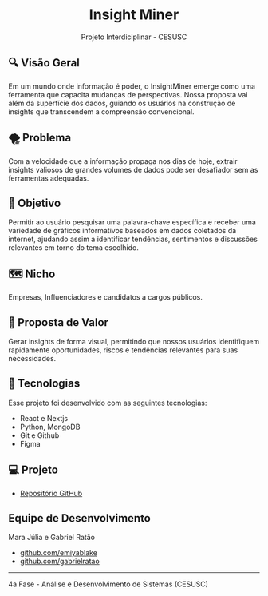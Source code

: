 <h1 align="center"> Insight Miner </h1>

<p align="center">
Projeto Interdiciplinar - CESUSC
</p>


## 🔍 Visão Geral
Em um mundo onde informação é poder, o InsightMiner emerge como uma ferramenta que capacita mudanças de perspectivas. Nossa proposta vai além da superfície dos dados, guiando os usuários na construção de insights que transcendem a compreensão convencional.

## 🌪 Problema

<p>
    Com a velocidade que a informação propaga nos dias de hoje, extrair insights valiosos de grandes volumes de dados pode ser desafiador sem as ferramentas adequadas.
</p>

## 🏁 Objetivo 

<p>
    Permitir ao usuário pesquisar uma palavra-chave específica e receber uma variedade de gráficos informativos baseados em dados coletados da internet, ajudando assim a identificar tendências, sentimentos e discussões relevantes em torno do tema escolhido.
</p>

## 🗺 Nicho

Empresas, Influenciadores e candidatos a cargos públicos. 

## 🔮 Proposta de Valor

Gerar insights de forma visual, permitindo que nossos usuários identifiquem rapidamente oportunidades, riscos e tendências relevantes para suas necessidades.

## 🚀 Tecnologias

Esse projeto foi desenvolvido com as seguintes tecnologias:

- React e Nextjs
- Python, MongoDB
- Git e Github
- Figma

## 💻 Projeto

- [Repositório GitHub](https://github.com/gabrielratao/insight-miner)

## Equipe de Desenvolvimento

Mara Júlia e Gabriel Ratão

- <a href="https://github.com/emiyablake">github.com/emiyablake</a>
- <a href="https://github.com/gabrielratao">github.com/gabrielratao</a>

---


4a Fase - Análise e Desenvolvimento de Sistemas (CESUSC)
